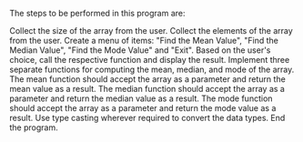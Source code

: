 The steps to be performed in this program are:

Collect the size of the array from the user.
Collect the elements of the array from the user.
Create a menu of items: "Find the Mean Value", "Find the Median Value", "Find the Mode Value" and "Exit".
Based on the user's choice, call the respective function and display the result.
Implement three separate functions for computing the mean, median, and mode of the array.
The mean function should accept the array as a parameter and return the mean value as a result.
The median function should accept the array as a parameter and return the median value as a result.
The mode function should accept the array as a parameter and return the mode value as a result.
Use type casting wherever required to convert the data types.
End the program.



